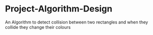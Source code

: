 # Project-Algorithm-Design
An Algorithm to detect collision between two rectangles and when they collide they change their colours
